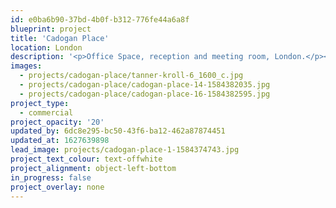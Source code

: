```yaml
---
id: e0ba6b90-37bd-4b0f-b312-776fe44a6a8f
blueprint: project
title: 'Cadogan Place'
location: London
description: '<p>Office Space, reception and meeting room, London.</p><p>More images coming soon. photo by: <a target="_blank" href="http://www.genevievelutkinstudio.com/">genevieve lutkin</a><br></p>'
images:
  - projects/cadogan-place/tanner-kroll-6_1600_c.jpg
  - projects/cadogan-place/cadogan-place-14-1584382035.jpg
  - projects/cadogan-place/cadogan-place-16-1584382595.jpg
project_type:
  - commercial
project_opacity: '20'
updated_by: 6dc8e295-bc50-43f6-ba12-462a87874451
updated_at: 1627639898
lead_image: projects/cadogan-place-1-1584374743.jpg
project_text_colour: text-offwhite
project_alignment: object-left-bottom
in_progress: false
project_overlay: none
---
```

